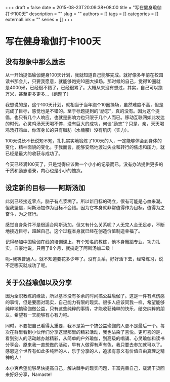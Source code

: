 +++
draft = false
date = 2015-08-23T20:09:38+08:00
title = "写在健身瑜伽打卡100天"
description = ""
slug = ""
authors = []
tags = []
categories = []
externalLink = ""
series = []
+++


# **写在健身瑜伽打卡100天**



## **没有想象中那么励志**

从一开始提倡瑜伽健身100天计划，我就知道自己能够完成。就好像多年前在校园读书那会儿，只要我愿意，就能够跑完10圈大操场。那时候的自己，觉得10圈就是4000米，已经很不错了，已经很累了。大概从来没有想过，其实，自己可以跑万米，甚至更多更多...（跑题了）

我想说的是，这个100天计划，就相当于当年跑个10圈操场，虽然难度不高，但是完成了目标，感觉也是不错的。至于标题提到的“励志”，真的没有。因为这个提倡，也只有几个人响应，也就是影响力也只限于几个人而已。移动互联网如此发达的时代，心灵鸡汤天天喝不停，没有巨大的成功，何谈“励志”？只是，亲，天天喝鸡汤打鸡血，你浑身长的只有脂肪（水桶腰）没有肌肉（实力）。

100天说长不长说短不短，扎扎实实地锻炼了100天的人，一定能够体会到身体的变化，精神面貌的变化。于我而言，能够安然地渡过失业和转行的焦虑和压力，就已经是最大的收获与成功了。

今天已经满100天了，只是觉得应该做一个小小的记录而已。没有办法提供更多的干货和励志语录，内心也是小小的愧疚。

## **设定新的目标——阿斯汤加**

此刻已经接近零点，脑子有点浆糊了。所以新目标的确立，很有可能是心血来潮。但我坚信，阿斯汤加作为目标不会错。因为它本身就非常值得作为目标，值得为之奋斗，为之修行。

感觉自身条件不是很适合阿斯汤加，但又有什么关系呢？人无完人金无足赤，不断地接近目标，超越自己，这个过程本身就已经在创造价值制造幸福了。

记得参加中国瑜伽在线的培训课上，有个知名的教练，他本身舞蹈专业，功力扎实，自豪地说，只用了8个月，就搞定了阿斯汤加二级！

呃~我等普通人，就不知道要花多少年了。没有关系，好好活下去，经常练习，说不定哪天就成功了呢。

## **关于公益瑜伽以及分享**

因为全职教练的缘故，所以基本没有多余的时间搞公益瑜伽了。这是一件有点伤感的事情，但是要面对现实，自己能力有限的现实。很多人应该同我一样，希望能够纯粹地搞瑜伽做公益，只有这些纯粹的事情，才能收获纯粹的快乐，结交纯粹的朋友。希望有一天能够有心有力吧。

同时，不要把自己看得太重要，我不是第一个搞公益瑜伽的人更不是最后一个。每次在群里看到小伙伴们分享这里那里的精彩活动，我也沾染了喜悦。更可喜的是，看到别人的活动越办越精彩，从简单的户外瑜伽，到高级的唱诵、心灵瑜伽和读书分享会。原来我一直想做的活动，早有人做得有声有色，我只要去参加就可以了。感恩这个世界有如此多纯粹的人，乐于分享的人，追求有意义有价值自由真理之精神的人！

本小爽希望能够尽快提高自己，解决棘手的现实问题，丰富完善自己，载满干货回来好好分享，Namaste!